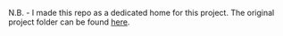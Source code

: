 N.B. - I made this repo as a dedicated home for this project. The original project folder can be found [here](https://github.com/sdodonnell/coding-challenges/tree/master/tic-tac-toe).
